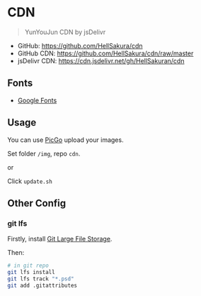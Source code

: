# CDN

> YunYouJun CDN by jsDelivr

- GitHub: <https://github.com/HellSakura/cdn>
- GitHub CDN: <https://github.com/HellSakura/cdn/raw/master>
- jsDelivr CDN: <https://cdn.jsdelivr.net/gh/HellSakuran/cdn>

## Fonts

- [Google Fonts](https://fonts.google.com/)

## Usage

You can use [PicGo](https://github.com/Molunerfinn/PicGo) upload your images.

Set folder `/img`, repo `cdn`.

or

Click `update.sh`

## Other Config

### git lfs

Firstly, install [Git Large File Storage](https://git-lfs.github.com/).

Then:

```sh
# in git repo
git lfs install
git lfs track "*.psd"
git add .gitattributes
```
